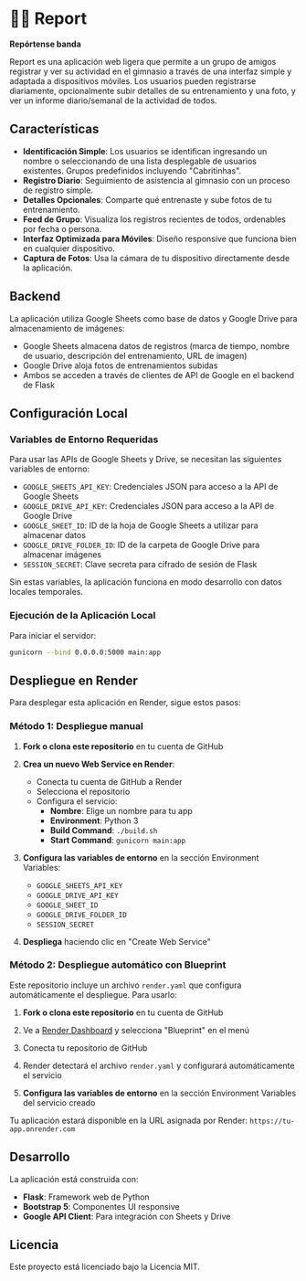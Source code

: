 # 🏋️‍♂️ Report

**Repórtense banda**

Report es una aplicación web ligera que permite a un grupo de amigos registrar y ver su actividad en el gimnasio a través de una interfaz simple y adaptada a dispositivos móviles. Los usuarios pueden registrarse diariamente, opcionalmente subir detalles de su entrenamiento y una foto, y ver un informe diario/semanal de la actividad de todos.

## Características

- **Identificación Simple**: Los usuarios se identifican ingresando un nombre o seleccionando de una lista desplegable de usuarios existentes. Grupos predefinidos incluyendo "Cabritinhas".
- **Registro Diario**: Seguimiento de asistencia al gimnasio con un proceso de registro simple.
- **Detalles Opcionales**: Comparte qué entrenaste y sube fotos de tu entrenamiento.
- **Feed de Grupo**: Visualiza los registros recientes de todos, ordenables por fecha o persona.
- **Interfaz Optimizada para Móviles**: Diseño responsive que funciona bien en cualquier dispositivo.
- **Captura de Fotos**: Usa la cámara de tu dispositivo directamente desde la aplicación.

## Backend

La aplicación utiliza Google Sheets como base de datos y Google Drive para almacenamiento de imágenes:

- Google Sheets almacena datos de registros (marca de tiempo, nombre de usuario, descripción del entrenamiento, URL de imagen)
- Google Drive aloja fotos de entrenamientos subidas
- Ambos se acceden a través de clientes de API de Google en el backend de Flask

## Configuración Local

### Variables de Entorno Requeridas

Para usar las APIs de Google Sheets y Drive, se necesitan las siguientes variables de entorno:

- `GOOGLE_SHEETS_API_KEY`: Credenciales JSON para acceso a la API de Google Sheets
- `GOOGLE_DRIVE_API_KEY`: Credenciales JSON para acceso a la API de Google Drive
- `GOOGLE_SHEET_ID`: ID de la hoja de Google Sheets a utilizar para almacenar datos
- `GOOGLE_DRIVE_FOLDER_ID`: ID de la carpeta de Google Drive para almacenar imágenes
- `SESSION_SECRET`: Clave secreta para cifrado de sesión de Flask

Sin estas variables, la aplicación funciona en modo desarrollo con datos locales temporales.

### Ejecución de la Aplicación Local

Para iniciar el servidor:

```bash
gunicorn --bind 0.0.0.0:5000 main:app
```

## Despliegue en Render

Para desplegar esta aplicación en Render, sigue estos pasos:

### Método 1: Despliegue manual

1. **Fork o clona este repositorio** en tu cuenta de GitHub

2. **Crea un nuevo Web Service en Render**:
   - Conecta tu cuenta de GitHub a Render
   - Selecciona el repositorio
   - Configura el servicio:
     - **Nombre**: Elige un nombre para tu app
     - **Environment**: Python 3
     - **Build Command**: `./build.sh`
     - **Start Command**: `gunicorn main:app`

3. **Configura las variables de entorno** en la sección Environment Variables:
   - `GOOGLE_SHEETS_API_KEY`
   - `GOOGLE_DRIVE_API_KEY`
   - `GOOGLE_SHEET_ID`
   - `GOOGLE_DRIVE_FOLDER_ID`
   - `SESSION_SECRET`

4. **Despliega** haciendo clic en "Create Web Service"

### Método 2: Despliegue automático con Blueprint

Este repositorio incluye un archivo `render.yaml` que configura automáticamente el despliegue. Para usarlo:

1. **Fork o clona este repositorio** en tu cuenta de GitHub

2. Ve a [Render Dashboard](https://dashboard.render.com/) y selecciona "Blueprint" en el menú

3. Conecta tu repositorio de GitHub

4. Render detectará el archivo `render.yaml` y configurará automáticamente el servicio

5. **Configura las variables de entorno** en la sección Environment Variables del servicio creado

Tu aplicación estará disponible en la URL asignada por Render: `https://tu-app.onrender.com`

## Desarrollo

La aplicación está construida con:

- **Flask**: Framework web de Python
- **Bootstrap 5**: Componentes UI responsive
- **Google API Client**: Para integración con Sheets y Drive

## Licencia

Este proyecto está licenciado bajo la Licencia MIT.